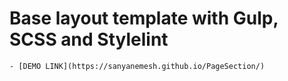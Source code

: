 # Base layout template with Gulp, SCSS and Stylelint

    - [DEMO LINK](https://sanyanemesh.github.io/PageSection/)

